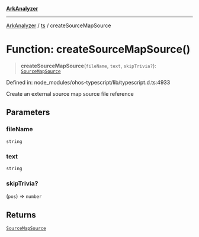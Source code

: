 [**ArkAnalyzer**](../../../../README.md)

***

[ArkAnalyzer](../../../../globals.md) / [ts](../README.md) / createSourceMapSource

# Function: createSourceMapSource()

> **createSourceMapSource**(`fileName`, `text`, `skipTrivia?`): [`SourceMapSource`](../interfaces/SourceMapSource.md)

Defined in: node\_modules/ohos-typescript/lib/typescript.d.ts:4933

Create an external source map source file reference

## Parameters

### fileName

`string`

### text

`string`

### skipTrivia?

(`pos`) => `number`

## Returns

[`SourceMapSource`](../interfaces/SourceMapSource.md)
